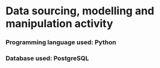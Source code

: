# Data sourcing, modelling and manipulation activity

### Programming language used: Python
### Database used: PostgreSQL
